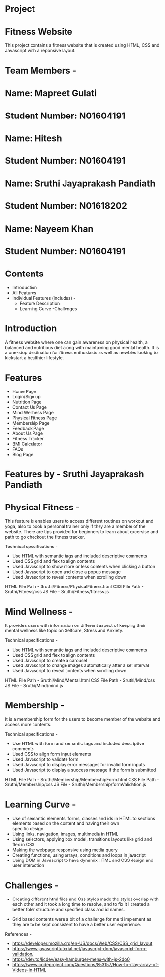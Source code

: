 # Project

# Fitness Website

This project contains a fitness website that is created using HTML, CSS and Javascript with a reponsive layout.

# Team Members -
# Name: Mapreet Gulati
# Student Number: N01604191

# Name: Hitesh
# Student Number: N01604191

# Name: Sruthi Jayaprakash Pandiath
# Student Number: N01618202

# Name: Nayeem Khan
# Student Number: N01604191

# Contents

- Introduction
-  All Features
- Individual Features (includes) -
  - Feature Description
  - Learning Curve
  -Challenges


# Introduction
A fitness website where one can gain awareness on physical health, a balanced and nutritious diet along with maintaining good mental health. It is a one-stop destination for fitness enthusiasts as well as newbies looking to kickstart a healthier lifestyle.

# Features

- Home Page
- Login/Sign up
- Nutrition Page
- Contact Us Page
- Mind Wellness Page
- Physical Fitness Page
- Membership Page
- Feedback Page
- About Us Page
- Fitness Tracker
- BMI Calculator
- FAQs
- Blog Page


# Features by - Sruthi Jayaprakash Pandiath

 # Physical Fitness -

   This feature is enables users to access different routines on workout and yoga, also to book a personal trainer only if they are a member of the website. There are tips provided for beginners to learn about excersise and path to go checkout the fitness tracker.

   Technical specifications -
   - Use HTML with semantic tags and included descriptive comments
   - Used CSS grid and flex to align contents
   - Used Javascript to show more or less contents when clicking a button
   - Used Javascript to open and close a popup message
   - Used Javascript to reveal contents when scrolling down

   HTML File Path - Sruthi/Fitness/PhysicalFitness.html
   CSS File Path -  Sruthi/Fitness/css
   JS File - Sruthi/Fitness/fitness.js

 # Mind Wellness -

   It provides users with information on different aspect of keeping their mental wellness like topic on Selfcare, Stress and Anxiety. 

   Technical specifications -
   - Use HTML with semantic tags and included descriptive comments
   - Used CSS grid and flex to align contents
   - Used Javascript to create a carousel
   - Used Javascript to change images automatically after a set interval
   - Used Javascript to reveal contents when scrolling down

   HTML File Path - Sruthi/Mind/Mental.html
   CSS File Path -  Sruthi/Mind/css
   JS File - Sruthi/Mind/mind.js

 # Membership -

  It is a membership form for the users to become  member of the website and access more contents.

   Technical specifications -
   - Use HTML with form and semantic tags and included descriptive comments 
   - Used CSS to align form input elements
   - Used Javascript to validate form
   - Used Javascript to display error messages for invalid form inputs
   - Used Javascript to display a success message if the form is submitted

   HTML File Path - Sruthi/Membership/MembershipForm.html
   CSS File Path -  Sruthi/Membership/css
   JS File - Sruthi/Membership/formValidation.js


# Learning Curve -

- Use of semantic elements, forms, classes and ids in HTML to sections elements based on the content and having their own      
  specific design.
- Using links, navigation, images, multimedia in HTML
- Using selectors, applying box model, transitions layouts like grid and flex in CSS
- Making the webpage responsive using media query
- Creating functions, using arrays, conditions and loops in javacript
- Using DOM in Javascript to have dynamix HTML and CSS design and user interaction


# Challenges -

- Creating different html files and Css styles made the styles overlap with each other and it took a long time to resolve, and to fix it I created a better foler structure and specified class and id names.

- Grid based contents were a bit of a challenge for me ti implement as they are to be kept consistent to have a better user experience.

References -
- https://developer.mozilla.org/en-US/docs/Web/CSS/CSS_grid_layout
- https://www.javascripttutorial.net/javascript-dom/javascript-form-validation/
- https://dev.to/ljcdev/easy-hamburger-menu-with-js-2do0
- https://www.codeproject.com/Questions/853157/How-to-play-array-of-Videos-in-HTML






